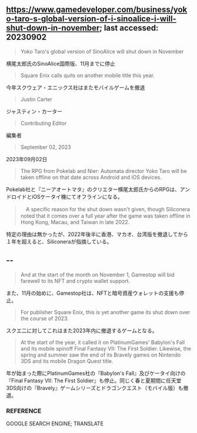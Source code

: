 ## https://www.gamedeveloper.com/business/yoko-taro-s-global-version-of-i-sinoalice-i-will-shut-down-in-november; last accessed: 20230902

> Yoko Taro's global version of SinoAlice will shut down in November

横尾太郎氏のSinoAlice国際版、11月までに停止

> Square Enix calls quits on another mobile title this year.

今年スクウェア・エニックス社はまたモバイルゲームを撤退

> Justin Carter

ジャスティン・カーター

> Contributing Editor

編集者

> September 02, 2023

2023年09月02日

> The RPG from Pokelab and Nier: Automata director Yoko Taro will be taken offline on that date across Android and iOS devices. 

Pokelab社と『ニーアオートマタ』のクリエター横尾太郎氏からのRPGは、アンドロイドとiOSケータイ機にてオフラインになる。
　　
>　A specific reason for the shut down wasn't given, though Siliconera noted that it comes over a full year after the game was taken offline in Hong Kong, Macau, and Taiwan in late 2022. 

特定の理由は無かったが、2022年後半に香港、マカオ、台湾版を撤退してから１年を超えると、Siliconeraが指摘している。


## --

> And at the start of the month on November 1, Gamestop will bid farewell to its NFT and crypto wallet support. 

また、11月の始めに、Gamestop社は、NFTと暗号資産ウォレットの支援も停止。

> For publisher Square Enix, this is yet another game its shut down over the course of 2023. 

スクエ二に対してこれはまた2023年内に撤退するゲームとなる。

> At the start of the year, it called it on PlatinumGames' Babylon's Fall and its mobile spinoff Final Fantasy VII: The First Soldier. Likewise, the spring and summer saw the end of its Bravely games on Nintendo 3DS and its mobile Dragon Quest title.

年が始まった際にPlatinumGames社の『Babylon's Fall』及びケータイ向けの『Final Fantasy VII: The First Soldier』も停止。同じく春と夏期間に任天堂3DS向けの『Bravely』ゲームシリーズとドラゴンクエスト（モバイル版）も撤退。

### REFERENCE

GOOGLE SEARCH ENGINE; TRANSLATE
